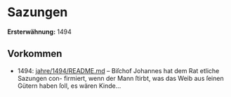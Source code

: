# Sazungen

**Ersterwähnung:** 1494

## Vorkommen
- 1494: [jahre/1494/README.md](../jahre/1494/README.md) – Biſchof Johannes hat dem Rat etliche Sazungen con-
firmiert, wenn der Mann ſtirbt, was das Weib aus ſeinen
Gütern haben ſoll, es wären Kinde...
